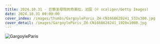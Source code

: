 ```yaml
---
title: 2024.10.31 - 巴黎圣母院的奇美拉，法国 (© scaliger/Getty Images)
date: 2024.10.31 00:00:00
cover_index: /images/thumbs/GargoyleParis_ZH-CN1668628241_533x300.jpg
cover_detail: /images/GargoyleParis_ZH-CN1668628241_1920x1080.jpg
---
```


![GargoyleParis](/images/GargoyleParis_ZH-CN1668628241_1920x1080.jpg)
